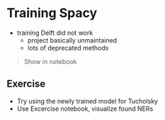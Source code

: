 
# Training Spacy

- training Delft did not work
  - project basically unmaintained
  - lots of deprecated methods

> Show in notebook

## Exercise

  - Try using the newly trained model for Tucholsky
  - Use Excercise notebook, visualize found NERs
